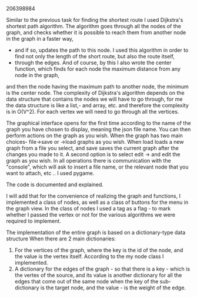 206398984

Similar to the previous task for finding the shortest route I used Dijkstra's shortest path algorithm.
The algorithm goes through all the nodes of the graph, and checks whether it is possible to reach them from another node in the graph in a faster way,
- and if so, updates the path to this node. I used this algorithm in order to find not only the length of the short route, but also the route itself,
- through the edges. And of course, by this I also wrote the center function, which finds for each node the maximum distance from any node in the graph,

and then the node having the maximum path to another node, the minimum is the center node.
The complexity of Dijkstra's algorithm depends on the data structure that contains the nodes we will have to go through,
for me the data structure is like a list,- and array, etc. and therefore the complexity is in O(V^2).
For each vertex we will need to go through all the vertices.

The graphical interface opens for the first time according to the name of the graph you have chosen to display,
meaning the json file name. You can then perform actions on the graph as you wish. When the graph has two main choices- file->save or ->load graphs as you wish.
When load loads a new graph from a file you select, and save saves the current graph after the changes you made to it. A second option is to select edit -> and edit the graph as you wish.
In all operations there is communication with the "console", which will ask to insert a file name, or the relevant node that you want to attach, etc ..
I used pygame.

The code is documented and explained.

I will add that for the convenience of realizing the graph and functions, I implemented a class of nodes,
as well as a class of buttons for the menu in the graph view.
In the class of nodes I used a tag as a flag - to mark whether I passed the vertex or not for the various algorithms we were required to implement.


The implementation of the entire graph is based on a dictionary-type data structure
When there are 2 main dictionaries:
1. For the vertices of the graph, where the key is the id of the node, and the value is the vertex itself.
   According to the my node class I implemented.
2. A dictionary for the edges of the graph - so that there is a key - which is the vertex of the source,
   and its value is another dictionary for all the edges that come out of the same node when the key of the sub-dictionary is the target node,
   and the value - is the weight of the edge.

